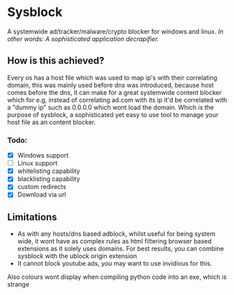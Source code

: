 # Sysblock
A systemwide ad/tracker/malware/crypto blocker for windows and linux. 
_In other words: A sophisticated application decrapifier._

## How is this achieved?

Every os has a host file which was used to map ip's with their correlating domain, this was mainly used before dns was introduced, because host comes before the dns, it can make for a great systemwide content blocker which for e.g, instead of correlating ad.com with its ip it'd be correlated with a "dummy ip" such as 0.0.0.0 which wont load the domain. Which is the purpose of sysblock, a sophisticated yet easy to use tool to manage your host file as an content blocker.

### Todo:

* [x] Windows support
* [ ] Linux support
* [x] whitelisting capability
* [x] blacklisting capability
* [x] custom redirects
* [x] Download via url

## Limitations

* As with any hosts/dns based adblock, whilst useful for being system wide, it wont have as complex rules as html filtering browser based extensions as it solely uses domains. For best results, you can combine sysblock with the ublock origin extension
* It cannot block youtube ads, you may want to use invidious for this.

Also colours wont display when compiling python code into an exe, which is strange
